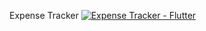 Expense Tracker
[![Expense Tracker - Flutter](https://img.youtu.be/vi/2zQvhagMU08&ab_channel=Down_Falke/0.jpg)](https://www.youtube.com/watch?v=2zQvhagMU08&ab_channel=Down_Falke)